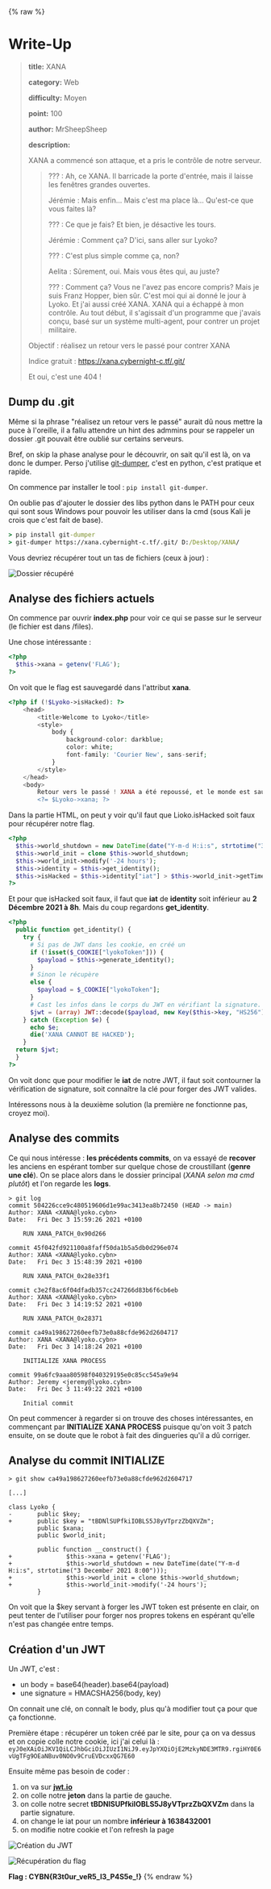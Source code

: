 {% raw %}
# Write-Up
> **title:** XANA
>
> **category:** Web
>
> **difficulty:** Moyen
>
> **point:** 100
>
> **author:** MrSheepSheep
>
> **description:**
>
> XANA a commencé son attaque, et a pris le contrôle de notre serveur.
> > ??? : Ah, ce XANA. Il barricade la porte d'entrée, mais il laisse les fenêtres grandes ouvertes.
> >
> > Jérémie : Mais enfin... Mais c'est ma place là... Qu'est-ce que vous faites là?
> >
> > ??? : Ce que je fais? Et bien, je désactive les tours.
> >
> > Jérémie : Comment ça? D'ici, sans aller sur Lyoko?
> >
> > ??? : C'est plus simple comme ça, non?
> >
> > Aelita : Sûrement, oui. Mais vous êtes qui, au juste?
> >
> > ??? : Comment ça? Vous ne l'avez pas encore compris? Mais je suis Franz Hopper, bien sûr. C'est moi qui ai donné le jour à Lyoko. Et j'ai aussi créé XANA. XANA qui a échappé à mon contrôle. Au tout début, il s'agissait d'un programme que j'avais conçu, basé sur un système multi-agent, pour contrer un projet militaire.
>
> Objectif : réalisez un retour vers le passé pour contrer XANA
>
> Indice gratuit : https://xana.cybernight-c.tf/.git/
>
> Et oui, c'est une 404 !


## Dump du .git

Même si la phrase "réalisez un retour vers le passé" aurait dû nous mettre la puce à l'oreille, il a fallu attendre un hint des admmins pour se rappeler un dossier .git pouvait être oublié sur certains serveurs.

Bref, on skip la phase analyse pour le découvrir, on sait qu'il est là, on va donc le dumper. Perso j'utilise [git-dumper](https://github.com/arthaud/git-dumper), c'est en python, c'est pratique et rapide.

On commence par installer le tool : `pip install git-dumper`.

On oublie pas d'ajouter le dossier des libs python dans le PATH pour ceux qui sont sous Windows pour pouvoir les utiliser dans la cmd (sous Kali je crois que c'est fait de base).

```cmd
> pip install git-dumper
> git-dumper https://xana.cybernight-c.tf/.git/ D:/Desktop/XANA/
```

Vous devriez récupérer tout un tas de fichiers (ceux à jour) :

![Dossier récupéré](images/folder.png)


## Analyse des fichiers actuels

On commence par ouvrir **index.php** pour voir ce qui se passe sur le serveur (le fichier est dans /files).

Une chose intéressante :

```php
<?php
  $this->xana = getenv('FLAG');
?>
```
On voit que le flag est sauvegardé dans l'attribut **xana**.

```php
<?php if (!$Lyoko->isHacked): ?>
	<head>
		<title>Welcome to Lyoko</title>
		<style>
			body {
				background-color: darkblue;
				color: white;
				font-family: 'Courier New', sans-serif;
			}
		</style>
	</head>
	<body>
		Retour vers le passé ! XANA a été repoussé, et le monde est sauvé... pour l'instant.<br>
		<?= $Lyoko->xana; ?>
```

Dans la partie HTML, on peut y voir qu'il faut que Lioko.isHacked soit faux pour récupérer notre flag.

```php
<?php
  $this->world_shutdown = new DateTime(date("Y-m-d H:i:s", strtotime("3 December 2021 8:00")));
  $this->world_init = clone $this->world_shutdown;
  $this->world_init->modify('-24 hours');
  $this->identity = $this->get_identity();
  $this->isHacked = $this->identity["iat"] > $this->world_init->getTimestamp();
?>
```

Et pour que isHacked soit faux, il faut que **iat** de **identity** soit inférieur au **2 Décembre 2021 à 8h**. Mais du coup regardons **get_identity**.

```php
<?php
  public function get_identity() {
    try {
      # Si pas de JWT dans les cookie, en créé un
      if (!isset($_COOKIE["lyokoToken"])) {
        $payload = $this->generate_identity();
      }
      # Sinon le récupère
      else {
        $payload = $_COOKIE["lyokoToken"];
      }
      # Cast les infos dans le corps du JWT en vérifiant la signature.
      $jwt = (array) JWT::decode($payload, new Key($this->key, "HS256"));
    } catch (Exception $e) {
      echo $e;
      die('XANA CANNOT BE HACKED');
    }
  return $jwt;
  }
?>
```

On voit donc que pour modifier le **iat** de notre JWT, il faut soit contourner la vérification de signature, soit connaître la clé pour forger des JWT valides.

Intéressons nous à la deuxième solution (la première ne fonctionne pas, croyez moi).


## Analyse des commits

Ce qui nous intéresse : **les précédents commits**, on va essayé de **recover** les anciens en espérant tomber sur quelque chose de croustillant (**genre une clé**). On se place alors dans le dossier principal (*XANA selon ma cmd plutôt*) et l'on regarde les **logs**.

```
> git log
commit 504226cce9c480519606d1e99ac3413ea8b72450 (HEAD -> main)
Author: XANA <XANA@lyoko.cybn>
Date:   Fri Dec 3 15:59:26 2021 +0100

    RUN XANA_PATCH_0x90d266

commit 45f042fd921100a8faff50da1b5a5db0d296e074
Author: XANA <XANA@lyoko.cybn>
Date:   Fri Dec 3 15:48:39 2021 +0100

    RUN XANA_PATCH_0x28e33f1

commit c3e2f8ac6f04dfadb357cc247266d83b6f6cb6eb
Author: XANA <XANA@lyoko.cybn>
Date:   Fri Dec 3 14:19:52 2021 +0100

    RUN XANA_PATCH_0x28371

commit ca49a198627260eefb73e0a88cfde962d2604717
Author: XANA <XANA@lyoko.cybn>
Date:   Fri Dec 3 14:18:24 2021 +0100

    INITIALIZE XANA PROCESS

commit 99a6fc9aaa80598f040329195e0c85cc545a9e94
Author: Jeremy <jeremy@lyoko.cybn>
Date:   Fri Dec 3 11:49:22 2021 +0100

    Initial commit
```

On peut commencer à regarder si on trouve des choses intéressantes, en commençant par **INITIALIZE XANA PROCESS** puisque qu'on voit 3 patch ensuite, on se doute que le robot à fait des dingueries qu'il a dû corriger.


## Analyse du commit INITIALIZE

```
> git show ca49a198627260eefb73e0a88cfde962d2604717

[...]

class Lyoko {
-       public $key;
+       public $key = "tBDNlSUPfkiIOBLS5J8yVTprzZbQXVZm";
        public $xana;
        public $world_init;

        public function __construct() {
+               $this->xana = getenv('FLAG');
+               $this->world_shutdown = new DateTime(date("Y-m-d H:i:s", strtotime("3 December 2021 8:00")));
+               $this->world_init = clone $this->world_shutdown;
+               $this->world_init->modify('-24 hours');
        }
```

On voit que la $key servant à forger les JWT token est présente en clair, on peut tenter de l'utiliser pour forger nos propres tokens en espérant qu'elle n'est pas changée entre temps.


## Création d'un JWT

Un JWT, c'est :
- un body = base64(header).base64(payload)
- une signature = HMACSHA256(body, key)

On connait une clé, on connaît le body, plus qu'à modifier tout ça pour que ça fonctionne.

Première étape : récupérer un token créé par le site, pour ça on va dessus et on copie colle notre cookie, ici j'ai celui là : `eyJ0eXAiOiJKV1QiLCJhbGciOiJIUzI1NiJ9.eyJpYXQiOjE2MzkyNDE3MTR9.rgiHY0E6vUgTFg9OEaNBuv0NO0v9CruEVDcxxQG7E60`

Ensuite même pas besoin de coder :
1. on va sur **[jwt.io](https://jwt.io)**
2. on colle notre **jeton** dans la partie de gauche.
3. on colle notre secret **tBDNlSUPfkiIOBLS5J8yVTprzZbQXVZm** dans la partie signature.
4. on change le iat pour un nombre **inférieur à 1638432001**
5. on modifie notre cookie et l'on refresh la page

![Création du JWT](images/jwt.png)

![Récupération du flag](images/web.png)

**Flag : CYBN{R3t0ur_veR5_l3_P4S5e_!}** 
{% endraw %}
